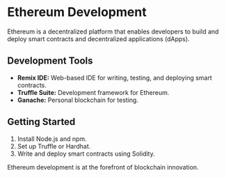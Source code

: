 # Ethereum Development

Ethereum is a decentralized platform that enables developers to build and deploy smart contracts and decentralized applications (dApps).

## Development Tools
- **Remix IDE:** Web-based IDE for writing, testing, and deploying smart contracts.
- **Truffle Suite:** Development framework for Ethereum.
- **Ganache:** Personal blockchain for testing.

## Getting Started
1. Install Node.js and npm.
2. Set up Truffle or Hardhat.
3. Write and deploy smart contracts using Solidity.

Ethereum development is at the forefront of blockchain innovation. 